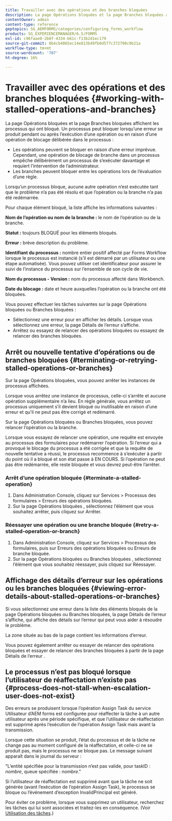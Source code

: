 ```yaml
---
title: Travailler avec des opérations et des branches bloquées
description: La page Opérations bloquées et la page Branches bloquées affichent les processus qui ont bloqué.
contentOwner: admin
content-type: reference
geptopics: SG_AEMFORMS/categories/configuring_forms_workflow
products: SG_EXPERIENCEMANAGER/6.5/FORMS
exl-id: c96faae0-2b0f-4334-b61c-f13b2d1ec179
source-git-commit: 8b4cb4065ec14e813b49fb0d577c372790c9b21a
workflow-type: tm+mt
source-wordcount: '707'
ht-degree: 16%

---
```


# Travailler avec des opérations et des branches bloquées {#working-with-stalled-operations-and-branches}

La page Opérations bloquées et la page Branches bloquées affichent les processus qui ont bloqué. Un processus peut bloquer lorsqu’une erreur se produit pendant ou après l’exécution d’une opération ou en raison d’une opération de blocage délibérée dans le processus :

* Les opérations peuvent se bloquer en raison d’une erreur imprévue. Cependant, une opération de blocage de branche dans un processus empêche délibérément un processus de s’exécuter davantage et requiert l’intervention de l’administrateur.
* Les branches peuvent bloquer entre les opérations lors de l’évaluation d’une règle.

Lorsqu’un processus bloque, aucune autre opération n’est exécutée tant que le problème n’a pas été résolu et que l’opération ou la branche n’a pas été redémarrée.

Pour chaque élément bloqué, la liste affiche les informations suivantes :

**Nom de l’opération ou nom de la branche :** le nom de l’opération ou de la branche.

**Statut :** toujours BLOQUÉ pour les éléments bloqués.

**Erreur :** brève description du problème.

**Identifiant du processus :** nombre entier positif affecté par Forms Workflow lorsque le processus est instancié (s’il est démarré par un utilisateur ou une étape automatisée). Vous pouvez utiliser cet identificateur pour assurer le suivi de l’instance du processus sur l’ensemble de son cycle de vie.

**Nom du processus - Version :** nom du processus affecté dans Workbench.

**Date du blocage :** date et heure auxquelles l’opération ou la branche ont été bloquées.

Vous pouvez effectuer les tâches suivantes sur la page Opérations bloquées ou Branches bloquées :

* Sélectionnez une erreur pour en afficher les détails. Lorsque vous sélectionnez une erreur, la page Détails de l’erreur s’affiche.
* Arrêtez ou essayez de relancer des opérations bloquées ou essayez de relancer des branches bloquées.

## Arrêt ou nouvelle tentative d’opérations ou de branches bloquées {#terminating-or-retrying-stalled-operations-or-branches}

Sur la page Opérations bloquées, vous pouvez arrêter les instances de processus affichées.

Lorsque vous arrêtez une instance de processus, celle-ci s’arrête et aucune opération supplémentaire n’a lieu. En règle générale, vous arrêtez un processus uniquement s’il devient bloqué ou inutilisable en raison d’une erreur et qu’il ne peut pas être corrigé et redémarré.

Sur la page Opérations bloquées ou Branches bloquées, vous pouvez relancer l’opération ou la branche.

Lorsque vous essayez de relancer une opération, une requête est envoyée au processus des formulaires pour redémarrer l’opération. Si l’erreur qui a provoqué le blocage du processus a été corrigée et que la requête de nouvelle tentative a réussi, le processus recommence à s’exécuter à partir du point où il a bloqué et son état passe à EN COURS. Si l’opération ne peut pas être redémarrée, elle reste bloquée et vous devrez peut-être l’arrêter.

### Arrêt d’une opération bloquée {#terminate-a-stalled-operation}

1. Dans Administration Console, cliquez sur Services > Processus des formulaires > Erreurs des opérations bloquées.
1. Sur la page Opérations bloquées , sélectionnez l’élément que vous souhaitez arrêter, puis cliquez sur Arrêter.

### Réessayer une opération ou une branche bloquée {#retry-a-stalled-operation-or-branch}

1. Dans Administration Console, cliquez sur Services > Processus des formulaires, puis sur Erreurs des opérations bloquées ou Erreurs de branche bloquée.
1. Sur la page Opérations bloquées ou Branches bloquées , sélectionnez l’élément que vous souhaitez réessayer, puis cliquez sur Réessayer.

## Affichage des détails d’erreur sur les opérations ou les branches bloquées {#viewing-error-details-about-stalled-operations-or-branches}

Si vous sélectionnez une erreur dans la liste des éléments bloqués de la page Opérations bloquées ou Branches bloquées, la page Détails de l’erreur s’affiche, qui affiche des détails sur l’erreur qui peut vous aider à résoudre le problème.

La zone située au bas de la page contient les informations d’erreur.

Vous pouvez également arrêter ou essayer de relancer des opérations bloquées et essayer de relancer des branches bloquées à partir de la page Détails de l’erreur .

## Le processus n’est pas bloqué lorsque l’utilisateur de réaffectation n’existe pas {#process-does-not-stall-when-escalation-user-does-not-exist}

Des erreurs se produisent lorsque l’opération Assign Task du service Utilisateur d’AEM forms est configurée pour réaffecter la tâche à un autre utilisateur après une période spécifique, et que l’utilisateur de réaffectation est supprimé après l’exécution de l’opération Assign Task mais avant la transmission.

Lorsque cette situation se produit, l’état du processus et de la tâche ne change pas au moment configuré de la réaffectation, et celle-ci ne se produit pas, mais le processus ne se bloque pas. Le message suivant apparaît dans le journal du serveur :

&quot;L’entité spécifiée pour la transmission n’est pas valide, pour taskID : *nombre*, queue spécifiée : *nombre*.&quot;

Si l’utilisateur de réaffectation est supprimé avant que la tâche ne soit générée (avant l’exécution de l’opération Assign Task), le processus se bloque ou l’événement d’exception InvalidPrincipal est généré.

Pour éviter ce problème, lorsque vous supprimez un utilisateur, recherchez les tâches qui lui sont associées et traitez-les en conséquence. (Voir [Utilisation des tâches](/help/forms/using/admin-help/tasks.md#working-with-tasks).)
